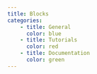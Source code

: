 ```yaml
---
title: Blocks
categories:
    - title: General
      color: blue
    - title: Tutorials
      color: red
    - title: Documentation
      color: green
---
```

